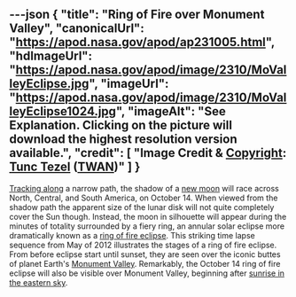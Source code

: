 ---json
{
  "title": "Ring of Fire over Monument Valley",
  "canonicalUrl": "https://apod.nasa.gov/apod/ap231005.html",
  "hdImageUrl": "https://apod.nasa.gov/apod/image/2310/MoValleyEclipse.jpg",
  "imageUrl": "https://apod.nasa.gov/apod/image/2310/MoValleyEclipse1024.jpg",
  "imageAlt": "See Explanation. Clicking on the picture will download the highest resolution version available.",
  "credit": [
    "Image Credit & [Copyright](https://apod.nasa.gov/apod/lib/about_apod.html#srapply): [Tunc Tezel](http://www.twanight.org/tezel) ([TWAN](http://www.twanight.org/))"
  ]
}
---

[Tracking along](https://earthsky.org/sun/annular-solar-eclipse-october-14-2023/) a narrow path, the shadow of a [new moon](https://science.nasa.gov/moon/) will race across North, Central, and South America, on October 14. When viewed from the shadow path the apparent size of the lunar disk will not quite completely cover the Sun though. Instead, the moon in silhouette will appear during the minutes of totality surrounded by a fiery ring, an annular solar eclipse more dramatically known as a [ring of fire eclipse](https://apod.nasa.gov/apod/ap090125.html). This striking time lapse sequence from May of 2012 illustrates the stages of a ring of fire eclipse. From before eclipse start until sunset, they are seen over the iconic buttes of planet Earth's [Monument Valley](https://apod.nasa.gov/apod/ap221225.html). Remarkably, the October 14 ring of fire eclipse will also be visible over Monument Valley, beginning after [sunrise in the eastern sky](https://www.timeanddate.com/eclipse/in/@5543404?iso=20231014).

